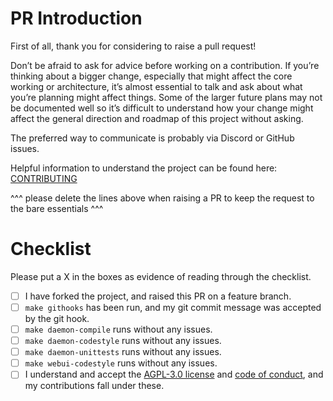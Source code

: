 # PR Introduction

First of all, thank you for considering to raise a pull request!

Don’t be afraid to ask for advice before working on a contribution. If you’re thinking about a bigger change, especially that might affect the core working or architecture, it’s almost essential to talk and ask about what you’re planning might affect things.  Some of the larger future plans may not be documented well so it’s difficult to understand how your change might affect the general direction and roadmap of this project without asking.

The preferred way to communicate is probably via Discord or GitHub issues. 

Helpful information to understand the project can be found here: [CONTRIBUTING](https://github.com/jamesread/OliveTin/blob/main/CONTRIBUTING.adoc)

^^^ please delete the lines above when raising a PR to keep the request to the bare essentials ^^^

# Checklist
Please put a X in the boxes as evidence of reading through the checklist.

- [ ] I have forked the project, and raised this PR on a feature branch. 
- [ ] `make githooks` has been run, and my git commit message was accepted by the git hook.
- [ ] `make daemon-compile` runs without any issues.
- [ ] `make daemon-codestyle` runs without any issues.
- [ ] `make daemon-unittests` runs without any issues.
- [ ] `make webui-codestyle` runs without any issues. 
- [ ] I understand and accept the [AGPL-3.0 license](LICENSE) and [code of conduct](CODE_OF_CONDUCT.md), and my contributions fall under these. 
